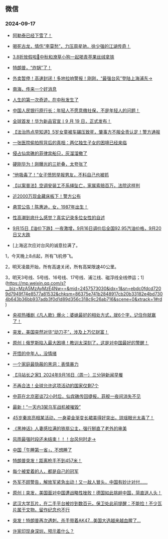 ## 微信 
### 2024-09-17

+ [阿勒泰已经下雪了！](https://mp.weixin.qq.com/s?__biz=MzIyOTQ1OTYzMw==&mid=2247935112&idx=1&sn=3ebafa111cdb5024cada417352b5d0de&chksm=e9154667b6be90e8d3dba0879b48924b7f49ff0208e4caa2fb63ad089f964c9d0321da0b9798&scene=0&xtrack=1#rd)

+ [喝死古龙，情伤“李莫愁”，力压周星驰，徐少强的江湖传奇！](https://mp.weixin.qq.com/s?__biz=MzI1ODk2ODE0Mw==&mid=2247627028&idx=1&sn=75c97f57153238a49386beed1226cf37&chksm=eb2291dacb1f5169950a44ae2de1515c28a3bcff564c8874066a9d2f19d3244bdaaec00f9233&scene=0&xtrack=1#rd)

+ [3.8折放假啦🥰中秋和潦草小狗一起喝青苹果丝绒拿铁](https://mp.weixin.qq.com/s?__biz=MzUxNDQ2OTc2MQ==&mid=2247628603&idx=1&sn=ed7ab5972fd59695f79c1bc7f12eb43d&chksm=f879a8bbc06dc8b2719134fe8e58c4fe63747adbc711cbe753ae20f4c6ff9f1a1c7a090fa8bb&scene=0&xtrack=1#rd)

+ [特朗普，“炸锅”了！](https://mp.weixin.qq.com/s?__biz=MzA5MDEzNjQwMA==&mid=2656141838&idx=1&sn=8ceb504ac06df7dd150bb733eb0db971&chksm=8afb53e291d0005db7e4b385574cd2ed3cab9a863b962622b78f2bdb344eb271422b2e09a272&scene=0&xtrack=1#rd)

+ [外卖暂停！高速封闭！多地拉响警报！刚刚，“最强台风”登陆上海浦东→](https://mp.weixin.qq.com/s?__biz=MjM5NzQ5MTkyMA==&mid=2657987728&idx=1&sn=5ad823ac6ca2568a8ab6f4e25110e055&chksm=bce2fc534871e187187fa5767adad662f0669b213405f1277caa87f5d109e551d4fb8ed65682&scene=0&xtrack=1#rd)

+ [南海，传来一个好消息](https://mp.weixin.qq.com/s?__biz=MzA5OTk4NDYwMw==&mid=2651559634&idx=1&sn=f51e7c94b76a6aea1606321bd4c65f85&chksm=8ac25133f216fbaf35551f8ccfd6dcabe3cd680409be3cc5f5c0b3d867db68c635249ebd50f2&scene=0&xtrack=1#rd)

+ [人生的第一次奇迹，在中秋发生了](https://mp.weixin.qq.com/s?__biz=MjM5MDI5OTkyOA==&mid=2665847814&idx=1&sn=1586fe2313a9a08973da18e78117fdfe&chksm=bccd67d71f1ed5e5bd2156d806feb44816c7ab99342523089c73cdfc4327b8e713faf79c94d5&scene=0&xtrack=1#rd)

+ [中国人民银行原行长：年轻人不愿意缴社保，不是年轻人的问题！](https://mp.weixin.qq.com/s?__biz=MzkwNDU5MzkzNA==&mid=2247485750&idx=2&sn=01677864e9ebd93fb3e7f5e8f62ddaf1&chksm=c127cff52136283ca89c97298c9b6453528c1b116700f2afb0001f99014b2a48be330d223865&scene=0&xtrack=1#rd)

+ [全球首发！华为新品官宣丨9 月 19 日，正式发布！](https://mp.weixin.qq.com/s?__biz=MzI0MjA5MjIwNQ==&mid=2247501956&idx=1&sn=ce11f3f9192e3b6d86c8714451d995a4&chksm=e8ac2e2cc7b85090a313843dea8a7bbb4a3b53cf0d52c92b42e1e3c55269beb3ff25b8748af8&scene=0&xtrack=1#rd)

+ [【法治热点早知道】5岁女童被车碾压致死，肇事方不服全责认定！警方通报](https://mp.weixin.qq.com/s?__biz=MzAwNTMwNzA0OA==&mid=2652517177&idx=1&sn=dfda29cb697d3a6a76aa72597abb1d1f&chksm=813ecf68ba0892690b37b1bbed8c2a35abb9bf362937e423e5631243189e94a9e776fac5982e&scene=0&xtrack=1#rd)

+ [一张医院偷拍照背后的真相：两亿独生子女的困境已经来临](https://mp.weixin.qq.com/s?__biz=MjM5Nzg0MTQ3OQ==&mid=2661591280&idx=1&sn=a2158eb90da1c06a3d4fb4accfb03a39&chksm=bc6a79d160e08de579ffbba139cebdd019ce0b02992843e4738fa807bb904f0320b81b56dbb1&scene=0&xtrack=1#rd)

+ [侵占仙宾礁的菲律宾船只，灰溜溜撤了](https://mp.weixin.qq.com/s?__biz=MzU5MzcyMzc2OQ==&mid=2247788638&idx=1&sn=a542b69c5e597951351bdb60dbeb3ea7&chksm=ff81f15dd6d8c9f1371e7e3efdc2f0b2d72432f06dde8a6a07573a4c43b26daa0eeab8f3c9d8&scene=0&xtrack=1#rd)

+ [硬刚华为！刚曝光的三折叠，太夸张了](https://mp.weixin.qq.com/s?__biz=MjM5MTg5NTU0MQ==&mid=2654079766&idx=1&sn=c160db09be7e2844081c6736d62a14c5&chksm=bc77def8ef886c623432a06f2e15b0e43ae0f97c201dce7661c0e778c259d7ed70a173fc23fe&scene=0&xtrack=1#rd)

+ [“他吸毒了！”女子愤怒举报男友，不料自己也被抓](https://mp.weixin.qq.com/s?__biz=MzAwNTMwNzA0OA==&mid=2652517155&idx=1&sn=b671fb4abdbe8a79d76ea9b84e357fe9&chksm=817b679b0523c80d542bd6de233785e3d8253d2ad755dbf38a301607bdf6446017056f068c14&scene=0&xtrack=1#rd)

+ [【以案普法】空调安装工不系绳坠亡，家属索赔百万，法院这样判](https://mp.weixin.qq.com/s?__biz=MzAwNTMwNzA0OA==&mid=2652517146&idx=1&sn=ca617a43d28f6e1fede08026679e97c2&chksm=812f576c076fbaa7a9f5fecad142c3d9ee28828a0c223050f241cc2a1b2675569fb0e2a7c009&scene=0&xtrack=1#rd)

+ [近2000万现金藏床板下！警方公布](https://mp.weixin.qq.com/s?__biz=MzAwNTMwNzA0OA==&mid=2652517154&idx=1&sn=69149a449941af011c66bef8d5d7b5ac&chksm=811cc7469dcfd4341790ffba1b03559e135689b05f5398bf999175de07d201dd18414cdf295e&scene=0&xtrack=1#rd)

+ [悬赏公告！陈惠迪，女，1987年出生！](https://mp.weixin.qq.com/s?__biz=Mzg3NjkxNDg2Mg==&mid=2247518440&idx=2&sn=ec7d75aaa9378b4c7043c3138c6aa2bb&chksm=ce98d5e62c26de90e8e4e873db4683bbbb9f404741064082a95cef1c50b9b10d80fafbfa031f&scene=0&xtrack=1#rd)

+ [性高潮到底什么感觉？真实记录多位女性的自述](https://mp.weixin.qq.com/s?__biz=MzA4NjAwOTQzNg==&mid=2654088867&idx=1&sn=edf56827ab280af3cdd4d6493153211c&chksm=8558abe91fd98aff46bb386a1210e311f815329371c1d3e73c54e5f40fb1fe5c8c2b5708cba5&scene=0&xtrack=1#rd)

+ [9月15日【油价下跌】一夜激增，9月16日调价后全国92,95汽油价格，9月20日又大跌](https://mp.weixin.qq.com/s?__biz=MzI0NTU2MjA4NQ==&mid=2247548547&idx=2&sn=09b90928d7ddc0433f1f98d5106bc287&chksm=e8fae7c6ab3f9a3a53e123c1fe1def6ebf740b1e133241929db936c3a866c8150d8b7856e444&scene=0&xtrack=1#rd)

+ [上海这次应对台风的诚意拉满了。

1，今天晚上8点起，所有飞机停飞。

2，明天凌晨开始，所有高速关闭，所有高架限速40公里。

3，明天3号线、5号线、16号线、17号线、浦江线、磁浮线全线停运；1](https://mp.weixin.qq.com/s?__biz=MzA5MzAyMzE4Nw==&mid=2457573030&idx=1&sn=ebdc0fdcd7209d7949f74e8577a81532&chksm=86375e741b2848917cb20b33182e4bd7304b643b36bb937adb3f0d1d89d356c318c9c26ab716&scene=0&xtrack=1#rd)

+ [央视热播剧《凡人歌》爆火：婆媳最好的相处方式，就6个字，记住你就赢了！](https://mp.weixin.qq.com/s?__biz=MjM5MDMyMzg2MA==&mid=2656138923&idx=1&sn=62d77d7b61efdd57cdaba6a4bbfb702d&chksm=bcf5a96014f4eba0e702e72479d66a5e139747b5b2fac308e15fbe115f347dc102aabdf8e293&scene=0&xtrack=1#rd)

+ [突发，美国突然对华“动刀子”，涉及上万亿财富！](https://mp.weixin.qq.com/s?__biz=MzUxNjUxMTg3OA==&mid=2247646254&idx=2&sn=b58b01856990fa31c5ed012535529984&chksm=f884ce03359d70c253cdd526dda64eaceb66e82f44d09fdc26cb91aeacf2b481675f2a40259e&scene=0&xtrack=1#rd)

+ [原创丨俄罗斯陷入最大困境！教训太深刻了，这是对中国最好的警醒！](https://mp.weixin.qq.com/s?__biz=MzUxNjUxMTg3OA==&mid=2247646254&idx=1&sn=44c7bde66b0500ae270842e1bfe06137&chksm=f8ee364825a7cc984f73282ec8b675959162fb723fdb40d2545c2b4b9efce0e3e727245824b6&scene=0&xtrack=1#rd)

+ [开悟的中年人，没情绪](https://mp.weixin.qq.com/s?__biz=MjM5MDc0NTY2OA==&mid=2651825731&idx=2&sn=f8bedd1fed812039c556c1aaceec46b3&chksm=bc85e61926e4dda92cbcc6d2af80a0a1b8866c3845f2b9c2d7dca2820af4c30db15f91792142&scene=0&xtrack=1#rd)

+ [一个家庭最隐蔽的黑洞：表情暴力](https://mp.weixin.qq.com/s?__biz=MjM5MDc0NTY2OA==&mid=2651825731&idx=1&sn=906d5f7931abf5e46ee58a7b97644dc1&chksm=bcfa83d5e8a3561804926c8b18ad7795f19ae2d42ca68de35298469a912fba23ea101a70b82f&scene=0&xtrack=1#rd)

+ [【冯站长之家】2024年9月16日（周一）三分钟新闻早餐](https://mp.weixin.qq.com/s?__biz=MzA5OTQyMDgyOQ==&mid=2652721547&idx=1&sn=dfed8bb37376f27eeb2d6236318f4c94&chksm=8aa29c3f4739a90a49e18717ede95749afa7d9a270c20f9368c177ac20b1b18f6e1ec64f0323&scene=0&xtrack=1#rd)

+ [不再合法！全球允许这项活动的国家仅剩7个](https://mp.weixin.qq.com/s?__biz=MjM5ODU0NTk5NA==&mid=2653477403&idx=1&sn=9b19e0b3e200b33f58b5d93f84244d7e&chksm=bcf1c73cf987223c33bc2925828b72bbe90eb9afc87ea8a4ce8b8b38311a004584eb1380b1f9&scene=0&xtrack=1#rd)

+ [中菲在北京密谈72小时后，仙宾礁传回捷报，菲舰一夜间消失不见](https://mp.weixin.qq.com/s?__biz=Mzg4MTk3MDMzMA==&mid=2247498237&idx=1&sn=839eaa89c31377d8666337ba766b4ee1&chksm=ce61364f92f54ebae8a2e0caf0f31e78f91be5a1b0647eae17209a4b4c974698127590463d6e&scene=0&xtrack=1#rd)

+ [最新！“一天内3架乌军战机被摧毁”](https://mp.weixin.qq.com/s?__biz=MjM5MzA0MTg2MA==&mid=2654501475&idx=2&sn=637a65d65b89a73da649cdae3e04bd83&chksm=bc8a94602e6c45f0df78eea0c17bad1080872b71aec20fda0ed00740c50c5f54b7dd53b605ed&scene=0&xtrack=1#rd)

+ [45岁秦岚亮相某活动，一身鎏金渐变长裙美得好突出，琼瑶眼光太毒了！](https://mp.weixin.qq.com/s?__biz=Mzk0ODU5MTUxOQ==&mid=2247495295&idx=2&sn=f670aec469b8cba131a19918cb66db72&chksm=c2d17d766da6a0d3baea48037499a1204cd05e6fdc3c787ecfa65ec2a7d2f0fa2fbad473014c&scene=0&xtrack=1#rd)

+ [《黑神话》人妻感拉满的铁扇公主，强行掰直了老外的审美](https://mp.weixin.qq.com/s?__biz=Mzg3MDY3MzkwNg==&mid=2247576319&idx=1&sn=668fa7b99fdaab78b60c1797bc703493&chksm=cf83891cb39c048302ddad7cbce3ff6ad878550e7557cba79bcc9a61fabb5d76722ca51709fd&scene=0&xtrack=1#rd)

+ [风雨最强时段还未结束！！！台风何时走→](https://mp.weixin.qq.com/s?__biz=MzA5MzI3NjkyNA==&mid=2653935875&idx=1&sn=3dda3787b9398348d8d5f2639eb068a0&chksm=8a77bdbf780cfe5544d35917fc90376eb897c3275a0acfc696bc1a70331985382c6ce284a5ce&scene=0&xtrack=1#rd)

+ [中国「午睡第一省」，不想睡了](https://mp.weixin.qq.com/s?__biz=MjEwMzA5NTcyMQ==&mid=2653216185&idx=1&sn=d2ff7305c46464993191ea8249874787&chksm=4f9ecce402352783aa2b86c0653c9719a4daef251fca22a3c6baf131a86905c83c33e073987d&scene=0&xtrack=1#rd)

+ [特朗普突发！距离枪手不到457米！](https://mp.weixin.qq.com/s?__biz=MjM5MTM3NTMwNA==&mid=2661503680&idx=1&sn=adb5d2289cd290189b465d39b781d2ba&chksm=bc27b042dcde89b49e5374082b424304715caecbfcbab272b509ce4d77ea507a10d1fd55106e&scene=0&xtrack=1#rd)

+ [每个被爱着的人，都是自己的冠军](https://mp.weixin.qq.com/s?__biz=MTc5MTU3NTYyMQ==&mid=2651439369&idx=1&sn=78492e27107f9f919260ea7f0fbce05d&chksm=58ca7749d03632840ec800d201bb4b064df43a52e5b7659b15726688eb73ebf3cfc8e8edf218&scene=0&xtrack=1#rd)

+ [外军不顾警告，解放军紧急出动！又一敌人冒头，中国有妙计对付……](https://mp.weixin.qq.com/s?__biz=MzUxNjUxMTg3OA==&mid=2247646345&idx=2&sn=39dbbd861526b387f1eceb3f54867e41&chksm=f8cb1dfdd7535c02272c3bf75ad06dff0c4e40206029176159daf9c0d6b3a4e5fd74e3c92d8f&scene=0&xtrack=1#rd)

+ [原创丨突发，美国面对中国遭战略性挫败！德国如此挑衅中国，简直送人头！](https://mp.weixin.qq.com/s?__biz=MzUxNjUxMTg3OA==&mid=2247646345&idx=1&sn=c82cedede520bc9b916a7fcf4046e30f&chksm=f8dde033694cf0ba42e8e3f67e697790ba0a3044d6ae04261dd40838579d57773af704960a38&scene=0&xtrack=1#rd)

+ [武汉大学瓦片，在二手平台被炒到数百元，保卫处此前提醒：不能捡！不少瓦片属于文物，留作纪念也不行](https://mp.weixin.qq.com/s?__biz=Mzg3NTA5MjkyNQ==&mid=2248365140&idx=1&sn=247188b6d5dcf48e19cf122febc7aead&chksm=cc42ca04772071c5c5233ce7776e13fb460b155212b80436d2c063f883ae29481e9e3445412b&scene=0&xtrack=1#rd)

+ [突发！特朗普再次遇刺，杀手带着AK47…美国大选越来越血腥了…](https://mp.weixin.qq.com/s?__biz=MzA5NzIwMjQzMA==&mid=2650558448&idx=1&sn=2104f869b6e9d9ad94542ace8351cb79&chksm=898f155887354a7f117e20afc4c7ff73a34ed213f513598d005fd150156030fac7c3df6d5bf7&scene=0&xtrack=1#rd)

+ [许家印现身深圳，预示着什么？](https://mp.weixin.qq.com/s?__biz=MzA4ODQ5NDc1MA==&mid=2649184285&idx=1&sn=6094f338e664cee9dbe98e891eb20b88&chksm=89a49581b309ef2c6f8e07e090ad7abc2b112dc37633f855ed585a92635a54fc54293a5fad3b&scene=0&xtrack=1#rd)

